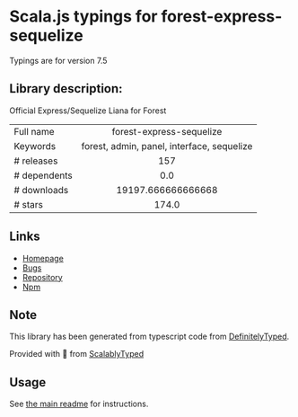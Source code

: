 
# Scala.js typings for forest-express-sequelize

Typings are for version 7.5

## Library description:
Official Express/Sequelize Liana for Forest

|                    |                 |
| ------------------ | :-------------: |
| Full name          | forest-express-sequelize |
| Keywords           | forest, admin, panel, interface, sequelize |
| # releases         | 157 |
| # dependents       | 0.0 |
| # downloads        | 19197.666666666668 |
| # stars            | 174.0 |

## Links
- [Homepage](http://www.forestadmin.com)
- [Bugs](https://github.com/ForestAdmin/forest-express-sequelize/issues)
- [Repository](https://github.com/ForestAdmin/forest-express-sequelize)
- [Npm](https://www.npmjs.com/package/forest-express-sequelize)
    


## Note
This library has been generated from typescript code from [DefinitelyTyped](https://definitelytyped.org).

Provided with :purple_heart: from [ScalablyTyped](https://github.com/oyvindberg/ScalablyTyped)

## Usage
See [the main readme](../../readme.md) for instructions.


